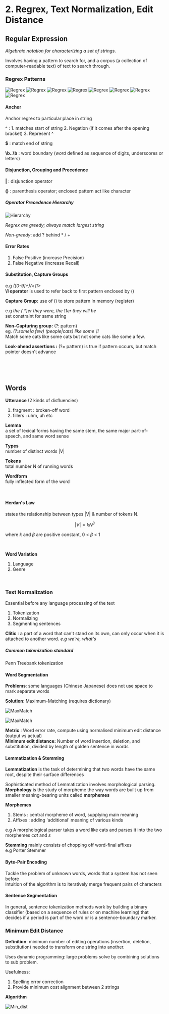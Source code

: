 
# 2. Regrex, Text Normalization, Edit Distance


## Regular Expression
_Algebraic notation for characterizing a set of strings._

Involves having a pattern to search for, and a corpus (a collection of computer-readable text) of text to search through.

### Regrex Patterns

![Regrex](img/regrex1.png "pattern1")
![Regrex](img/regrex2.png "pattern2")
![Regrex](img/regrex3.png "pattern3")
![Regrex](img/regrex4.png "pattern4")
![Regrex](img/regrex5.png "pattern5")
![Regrex](img/regrex6.png "pattern6")
![Regrex](img/regrex7.png "pattern7")
![Regrex](img/regrex8.png "pattern8")

#### Anchor
Anchor regrex to particular place in string

**^** : 1. matches start of string
2. Negation (if it comes after the opening bracket)
3. Represent ^

**$** : match end of string

**\b..\b** : word boundary (*word* defined as sequence of digits, underscores or letters)

#### Disjunction, Grouping and Precedence

**|** : disjunction operator

**()** : parenthesis operator; enclosed pattern act like character

##### Operator Precedence Hierarchy
![Hierarchy](img/op_hierarchy.png "op")

_Regrex are greedy; always match largest string_

_Non-greedy_: add ? behind * / +

#### Error Rates
1. False Positive (increase Precision)
2. False Negative (increase Recall)


#### Substitution, Capture Groups
e.g _([0-9]+)/<\1>_<br>
**\1 operator** is used to refer back to first pattern enclosed by ()

**Capture Group:** use of () to store pattern in memory (register)

e.g _the (.*)er they were, the \1er they will be_ <br>
set constraint for same string

**Non-Capturing group:** (?: pattern) <br>
eg. _(?:some|a few) (people|cats) like some \1_ <br>
Match some cats like some cats but not some cats like some a few.

**Look-ahead assertions :** (?= pattern) is true if pattern occurs, but match pointer doesn't advance

<br>
<br>
<br>

## Words

**Utterance** (2 kinds of disfluencies)

1. fragment : broken-off word
2. fillers : uhm, uh etc


**Lemma** <br>
a set of lexical forms having the same stem, the same major part-of-speech, and same word sense

**Types**<br>
number of distinct words |V|

**Tokens**<br>
total number N of running words

**Wordform**<br>
fully inflected form of the word

<br>


#### Herdan's Law
states the relationship between types |V| & number of tokens N.

$$|V| = kN^{\beta}$$

where $k$ and $\beta$ are positive constant, 0 < $\beta$ < 1

<br>

**Word Variation**
1. Language
2. Genre

<br>


### Text Normalization
Essential before any language processing of the text

1. Tokenization
2. Normalizing
3. Segmenting sentences

**Clitic** : a part of a word that can't stand on its own, can only occur when it is attached to another word. _e.g we're, what's_

##### Common tokenization standard
Penn Treebank tokenization

#### Word Segmentation
**Problems**: some languages (Chinese Japanese) does not use space to mark separate words

**Solution**: Maximum-Matching (requires dictionary)

![MaxMatch](img/maxmatch.png)

![MaxMatch](img/output_maxmatch.png)

**Metric** : Word error rate, compute using normalised minimum edit distance (output vs actual) <br>
**Minimum edit distance:** Number of word insertion, deletion, and substitution, divided by length of golden sentence in words

#### Lemmatization & Stemming

**Lemmatization** is the task of determining that two words have the same root, despite their surface differences

Sophisticated method of Lemmatization involves morphological parsing.
**Morphology** is the study of
morpheme the way words are built up from smaller meaning-bearing units called **morphemes**

**Morphemes**
1. Stems : central morpheme of word, supplying main meaning
2. Affixes : adding 'additional' meaning of various kinds

e.g A morphological parser takes a word like cats and parses it into the two morphemes _cat_ and _s_

**Stemming**
mainly consists of chopping off word-final affixes
<br>
e.g Porter Stemmer

#### Byte-Pair Encoding
Tackle the problem of unknown words, words that a system has not seen before
<br>
Intuition of the algorithm is to iteratively merge frequent pairs of characters

#### Sentence Segmentation
In general, sentence tokenization methods work by building a binary classifier (based on a sequence of rules or on machine learning) that decides if a period is part of the word or is a sentence-boundary marker.


### Minimum Edit Distance
**Definition**: minimum number of editing operations (insertion, deletion, substitution) needed to transform one string into another.

Uses dynamic programming: large problems solve by combining solutions to sub problem.

Usefulness:
1. Spelling error correction
2. Provide minimum cost alignment between 2 strings

**Algorithm**

![Min_dist](img/min_dist.png)
